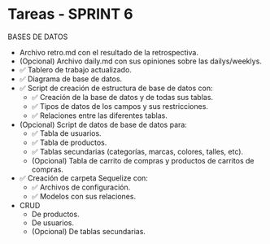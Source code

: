 # Tareas - SPRINT 6

BASES DE DATOS

* Archivo retro.md con el resultado de la retrospectiva.
* (Opcional) Archivo daily.md con sus opiniones sobre las dailys/weeklys.
* ✅ Tablero de trabajo actualizado.
* ✅ Diagrama de base de datos.
* ✅ Script de creación de estructura de base de datos con:
   - ✅ Creación de la base de datos y de todas sus tablas.
   - ✅ Tipos de datos de los campos y sus restricciones.
   - ✅ Relaciones entre las diferentes tablas.
* (Opcional) Script de datos de base de datos para:
   - ✅ Tabla de usuarios.
   - ✅ Tabla de productos.
   - ✅ Tablas secundarias (categorías, marcas, colores, talles, etc).
   - (Opcional) Tabla de carrito de compras y productos de carritos de compras.
* ✅ Creación de carpeta Sequelize con:
   - ✅ Archivos de configuración.
   - ✅ Modelos con sus relaciones.
* CRUD
   - De productos.
   - De usuarios.
   - (Opcional) De tablas secundarias.
